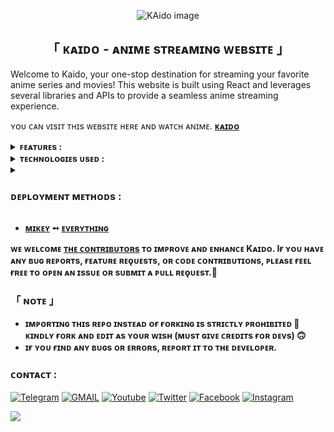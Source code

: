 <p align="center">
  <img src="https://graph.org/file/69556c54c81017a34bad7.jpg" alt="KAido image">
</p>
<h2 align="center">
  「 ᴋᴀɪᴅᴏ - ᴀɴɪᴍᴇ sᴛʀᴇᴀᴍɪɴɢ ᴡᴇʙsɪᴛᴇ 」
</h2>


Welcome to Kaido, your one-stop destination for streaming your favorite anime series and movies! This website is built using React and leverages several libraries and APIs to provide a seamless anime streaming experience.
</p>

ʏᴏᴜ ᴄᴀɴ ᴠɪsɪᴛ ᴛʜɪs ᴡᴇʙsɪᴛᴇ ʜᴇʀᴇ ᴀɴᴅ ᴡᴀᴛᴄʜ ᴀɴɪᴍᴇ. <b>[ᴋᴀɪᴅᴏ](https://kaido.to)</b>

<details>
  <summary><b>ꜰᴇᴀᴛᴜʀᴇs :</b></summary>
  
## ꜰᴇᴀᴛᴜʀᴇs
- [x] **Anime Library**: Browse and search for a wide range of anime series and movies.
- [x] **Anime Details**: Get detailed information about each anime, including synopsis, genres, release date, and more.
- [x] **Streaming**: Stream anime episodes and movies directly from the website.
- [x] **User-friendly**: Kaido is designed with a user-friendly interface to enhance your viewing experience.

<b>ᴘᴏᴡᴇʀᴇᴅ ʙʏ <a href='https://t.me/TEAM_NETFLIX'>ᴛᴇᴧᴍ ɴᴇᴛғʟɪх • ᴏʀɪɢɪɴᴀʟꜱ</a>.</b>
</details>

<details>
  <summary><b>ᴛᴇᴄʜɴᴏʟᴏɢɪᴇs ᴜsᴇᴅ :</b></summary>
  
## ᴛᴇᴄʜɴᴏʟᴏɢɪᴇs ᴜsᴇᴅ
- **React**: The website is built using the React JavaScript library for creating dynamic user interfaces.
- **React Router**: React Router is used for handling client-side routing and navigation within the app.
- **p-queue**: p-queue is utilized to manage concurrent API requests efficiently.
- **Node.js Library**: This website uses a Node.js library for consuming data from various publicly available anime APIs.
- **Jikan REST API**: Jikan is used to retrieve anime information, including details about episodes, genres, and more.
- **Kitsu API**: The Kitsu API provides additional data and information about anime titles.

<b>ᴘᴏᴡᴇʀᴇᴅ ʙʏ <a href='https://t.me/TEAM_NETFLIX'>ᴛᴇᴧᴍ ɴᴇᴛғʟɪх • ᴏʀɪɢɪɴᴀʟꜱ</a>.</b>

</details>


<details>
    <summary><h3><b>ᴅᴇᴘʟᴏʏᴍᴇɴᴛ ᴍᴇᴛʜᴏᴅs :</b></h3></summary>
<h3 align="center">
    ─「 ᴅᴇᴩʟᴏʏ ᴏɴ ʜᴇʀᴏᴋᴜ 」─
</h3>

<p align="center"><a href="https://github.com/erotixe/Kaido">
  <img src="https://www.herokucdn.com/deploy/button.svg" alt="Deploy On Heroku">
</a></p>
<h3 align="center">
    ─「 ᴅᴇᴩʟᴏʏ ᴏɴ ᴋᴏʏᴇʙ 」─
</h3>
<p align="center"><a href="https://app.koyeb.com/deploy?type=git&repository=github.com/erotixe/Kaido&branch=main&name=main">
  <img src="https://www.koyeb.com/static/images/deploy/button.svg" alt="Deploy On Koyeb">
</a></p>
<h3 align="center">
    ─「 ᴅᴇᴩʟᴏʏ ᴏɴ ʀᴀɪʟᴡᴀʏ 」─
</h3>
<p align="center"><a href="https://railway.app/deploy?template=https://github.com/erotixe/Kaido">
     <img height="45px" src="https://railway.app/button.svg">
</a></p>
<h3 align="center">
    ─「 ᴅᴇᴩʟᴏʏ ᴏɴ ʀᴇɴᴅᴇʀ 」─
</h3>
<p align="center"><a href="https://render.com/deploy?repo=https://github.com/erotixe/Kaido">
<img src="https://render.com/images/deploy-to-render-button.svg" alt="Deploy to Render">
</a></p>
<h3 align="center">
    ─「 ᴅᴇᴩʟᴏʏ ᴏɴ ᴠᴘs 」─
</h3>
<p>
<pre>
   git clone https://github.com/Manj0tBenipal/kaido.git
   cd kaido
   npm install
   npm run dev
</pre>
</p>

</details>


</h3>

- <b>[ᴍɪᴋᴇʏ](https://t.me/sewxiy)  ➻  [ᴇᴠᴇʀʏᴛʜɪɴɢ](https://t.me/sewxiy) </b>

 
<b>ᴡᴇ ᴡᴇʟᴄᴏᴍᴇ [ᴛʜᴇ ᴄᴏɴᴛʀɪʙᴜᴛᴏʀs](https://telegram.me/team_netflix) ᴛᴏ ɪᴍᴘʀᴏᴠᴇ ᴀɴᴅ ᴇɴʜᴀɴᴄᴇ Kᴀɪᴅᴏ. Iғ ʏᴏᴜ ʜᴀᴠᴇ ᴀɴʏ ʙᴜɢ ʀᴇᴘᴏʀᴛs, ғᴇᴀᴛᴜʀᴇ ʀᴇǫᴜᴇsᴛs, ᴏʀ ᴄᴏᴅᴇ ᴄᴏɴᴛʀɪʙᴜᴛɪᴏɴs, ᴘʟᴇᴀsᴇ ғᴇᴇʟ ғʀᴇᴇ ᴛᴏ ᴏᴘᴇɴ ᴀɴ ɪssᴜᴇ ᴏʀ sᴜʙᴍɪᴛ ᴀ ᴘᴜʟʟ ʀᴇǫᴜᴇsᴛ.🖤 </b>


<h3>「 ɴᴏᴛᴇ 」
</h3>

 - <b>ɪᴍᴘᴏʀᴛɪɴɢ ᴛʜɪs ʀᴇᴘᴏ ɪɴsᴛᴇᴀᴅ ᴏғ ғᴏʀᴋɪɴɢ ɪs sᴛʀɪᴄᴛʟʏ ᴘʀᴏʜɪʙɪᴛᴇᴅ 🚫 ᴋɪɴᴅʟʏ ғᴏʀᴋ ᴀɴᴅ ᴇᴅɪᴛ ᴀs ʏᴏᴜʀ ᴡɪsʜ (ᴍᴜsᴛ ɢɪᴠᴇ ᴄʀᴇᴅɪᴛs ғᴏʀ ᴅᴇᴠs) 🙃</b>
 - <b>ɪғ ʏᴏᴜ ғɪɴᴅ ᴀɴʏ ʙᴜɢs ᴏʀ ᴇʀʀᴏʀs, ʀᴇᴘᴏʀᴛ ɪᴛ ᴛᴏ ᴛʜᴇ ᴅᴇᴠᴇʟᴏᴘᴇʀ.</b>

### ᴄᴏɴᴛᴀᴄᴛ :
<a href="https://t.me/veldxd"><img title="Telegram" src="https://img.shields.io/badge/Telegram-%23000000.svg?&style=for-the-badge&logo=telegram&logoColor=61DAFB"></a>
<a href="https://mail.google.com/mail/?view=cm&fs=1&to=teamnetflixe@outlook.com"><img title="GMAIL" src="https://img.shields.io/badge/Gmail-D14836?style=for-the-badge&logo=gmail&logoColor=white"></a>
<a href="https://youtube.com/"><img title="Youtube" src="https://img.shields.io/badge/youtube-%230077B5.svg?&style=for-the-badge&logo=youtube&logoColor=white"></a>
<a href="https://twitter.com/"><img title="Twitter" src="https://img.shields.io/badge/Twitter-12100E?style=for-the-badge&logo=twitter&logoColor=white"></a>
<a href="https://facebook.com/"><img title="Facebook" src="https://img.shields.io/badge/facebook-%231877F2.svg?&style=for-the-badge&logo=facebook&logoColor=white"></a>
<a href="https://instagram.com/x.e.n.o.x"><img title="Instagram" src="https://img.shields.io/badge/instagram-%23E4405F.svg?&style=for-the-badge&logo=instagram&logoColor=white"></a>
  
<img src="https://user-images.githubusercontent.com/73097560/115834477-dbab4500-a447-11eb-908a-139a6edaec5c.gif">


